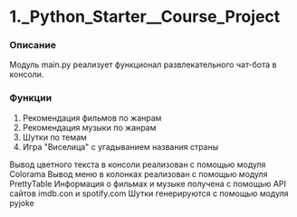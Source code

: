 # 1._Python_Starter__Course_Project

### Описание
Модуль main.py реализует функционал развлекательного чат-бота в консоли.

### Функции
1. Рекомендация фильмов по жанрам
2. Рекомендация музыки по жанрам
3. Шутки по темам
4. Игра "Виселица" с угадыванием названия страны

Вывод цветного текста в консоли реализован с помощью модуля Colorama
Вывод меню в колонках реализован с помощью модуля PrettyTable
Информация о фильмах и музыке получена с помощью API сайтов imdb.con и spotify.com
Шутки генерируются с помощью модуля pyjoke